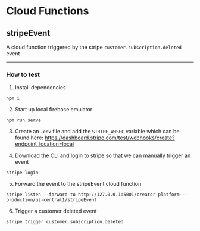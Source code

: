 # Cloud Functions

## stripeEvent

A cloud function triggered by the stripe `customer.subscription.deleted` event

---

### How to test

1. Install dependencies

```
npm i
```

2. Start up local firebase emulator

```
npm run serve
```

3. Create an `.env` file and add the `STRIPE_WHSEC` variable which can be found here: https://dashboard.stripe.com/test/webhooks/create?endpoint_location=local

4. Download the CLI and login to stripe so that we can manually trigger an event

```
stripe login
```

5. Forward the event to the stripeEvent cloud function

```
stripe listen --forward-to http://127.0.0.1:5001/creator-platform---production/us-central1/stripeEvent
```

6. Trigger a customer deleted event

```
stripe trigger customer.subscription.deleted
```
